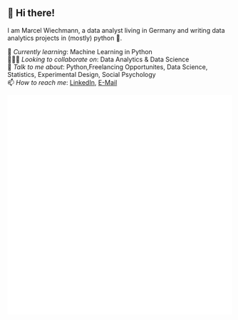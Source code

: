 👋 Hi there!
---

I am Marcel Wiechmann, a data analyst living in Germany and writing data analytics projects in (mostly) python 🐍.

🌱 *Currently learning*: Machine Learning in Python
<br>🤜💥🤛 *Looking to collaborate on*: Data Analytics & Data Science
<br> 💬 *Talk to me about*: Python,Freelancing Opportunites, Data Science, Statistics, Experimental Design, Social Psychology
<br>📫 *How to reach me*: [LinkedIn](https://www.linkedin.com/in/marcel-wiechmann-4a10a343/), [E-Mail](mail@mwiechmann.com)

![Metrics](https://github.com/MWiechmann/MWiechmann/blob/main/github-metrics.svg)

<!---
MWiechmann/MWiechmann is a ✨ special ✨ repository because its `README.md` (this file) appears on your GitHub profile.
You can click the Preview link to take a look at your changes.
--->
